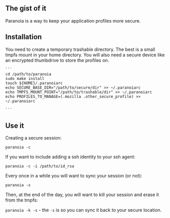 ## The gist of it ##
Paranoia is a way to keep your application profiles more secure.

## Installation ##

You need to create a temporary trashable directory. The best is a small tmpfs 
mount in your home directory. You will also need a secure device like an 
encrypted thumbdrive to store the profiles on.

    ```
    cd /path/to/paranoia
    sudo make install
    touch ${HOME}/.paranoiarc
    echo SECURE_BASE_DIR="/path/to/secure/dir" >> ~/.paranoiarc
    echo TMPFS_MOUNT_POINT="/path/to/trashable/dir" >> ~/.paranoiarc
    echo PROFILES_TO_MANAGE=(.mozilla .other_secure_profile) >> ~/.paranoiarc
    
    ```

## Use it ##

Creating a secure session:

`paranoia -c`

If you want to include adding a ssh identity to your ssh agent:

`paranoia -c -i /path/to/id_rsa`

Every once in a while you will want to sync your session (or not):

`paranoia -s`

Then, at the end of the day, you will want to kill your session and erase it 
from the tmpfs:

`paranoia -k -s` - the `-s` is so you can sync it back to your secure location.
